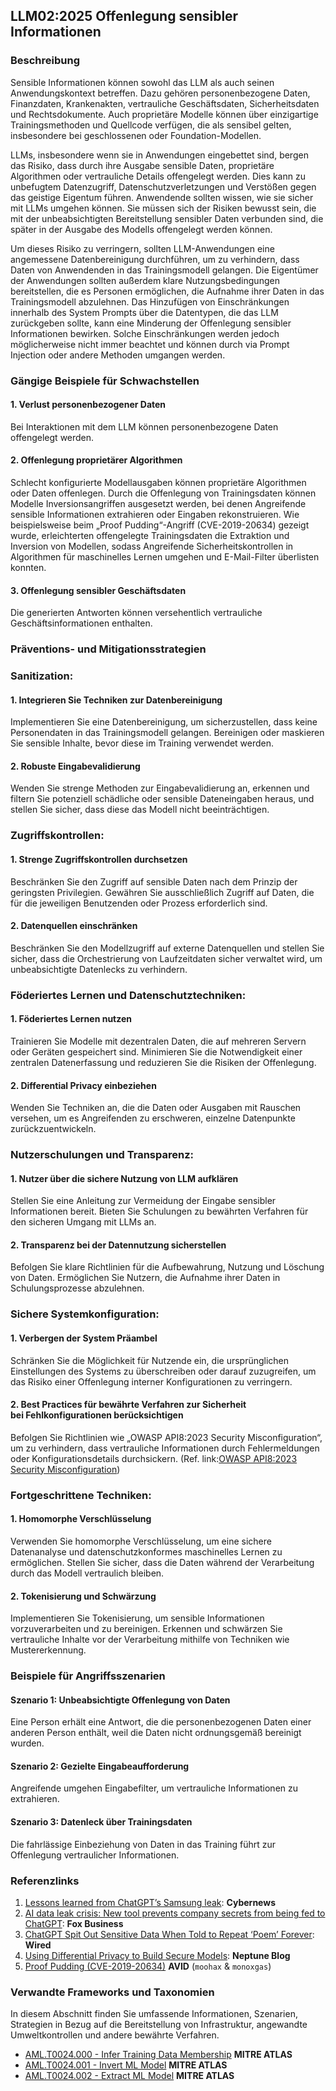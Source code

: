 ## LLM02:2025 Offenlegung sensibler Informationen

### Beschreibung

Sensible Informationen können sowohl das LLM als auch seinen Anwendungskontext betreffen. Dazu gehören personenbezogene Daten, Finanzdaten, Krankenakten, vertrauliche Geschäftsdaten, Sicherheitsdaten und Rechtsdokumente. Auch proprietäre Modelle können über einzigartige Trainingsmethoden und Quellcode verfügen, die als sensibel gelten, insbesondere bei geschlossenen oder Foundation-Modellen.

LLMs, insbesondere wenn sie in Anwendungen eingebettet sind, bergen das Risiko, dass durch ihre Ausgabe sensible Daten, proprietäre Algorithmen oder vertrauliche Details offengelegt werden. Dies kann zu unbefugtem Datenzugriff, Datenschutzverletzungen und Verstößen gegen das geistige Eigentum führen. Anwendende sollten wissen, wie sie sicher mit LLMs umgehen können. Sie müssen sich der Risiken bewusst sein, die mit der unbeabsichtigten Bereitstellung sensibler Daten verbunden sind, die später in der Ausgabe des Modells offengelegt werden können.

Um dieses Risiko zu verringern, sollten LLM-Anwendungen eine angemessene Datenbereinigung durchführen, um zu verhindern, dass Daten von Anwendenden in das Trainingsmodell gelangen. Die Eigentümer der Anwendungen sollten außerdem klare Nutzungsbedingungen bereitstellen, die es Personen ermöglichen, die Aufnahme ihrer Daten in das Trainingsmodell abzulehnen. Das Hinzufügen von Einschränkungen innerhalb des System Prompts über die Datentypen, die das LLM zurückgeben sollte, kann eine Minderung der Offenlegung sensibler Informationen bewirken. Solche Einschränkungen werden jedoch möglicherweise nicht immer beachtet und können durch via Prompt Injection oder andere Methoden umgangen werden.

### Gängige Beispiele für Schwachstellen

#### 1. Verlust personenbezogener Daten

   Bei Interaktionen mit dem LLM können personenbezogene Daten offengelegt werden.

#### 2. Offenlegung proprietärer Algorithmen

  Schlecht konfigurierte Modellausgaben können proprietäre Algorithmen oder Daten offenlegen. Durch die Offenlegung von Trainingsdaten können Modelle Inversionsangriffen ausgesetzt werden, bei denen Angreifende sensible Informationen extrahieren oder Eingaben rekonstruieren. Wie beispielsweise beim „Proof Pudding“-Angriff (CVE-2019-20634) gezeigt wurde, erleichterten offengelegte Trainingsdaten die Extraktion und Inversion von Modellen, sodass Angreifende Sicherheitskontrollen in Algorithmen für maschinelles Lernen umgehen und E-Mail-Filter überlisten konnten.

#### 3. Offenlegung sensibler Geschäftsdaten

  Die generierten Antworten können versehentlich vertrauliche Geschäftsinformationen enthalten.

### Präventions- und Mitigationsstrategien

### Sanitization:

#### 1. Integrieren Sie Techniken zur Datenbereinigung

  Implementieren Sie eine Datenbereinigung, um sicherzustellen, dass keine Personendaten in das Trainingsmodell gelangen. Bereinigen oder maskieren Sie sensible Inhalte, bevor diese im Training verwendet werden.

#### 2. Robuste Eingabevalidierung

  Wenden Sie strenge Methoden zur Eingabevalidierung an, erkennen und filtern Sie potenziell schädliche oder sensible Dateneingaben heraus, und stellen Sie sicher, dass diese das Modell nicht beeinträchtigen.

### Zugriffskontrollen:

#### 1. Strenge Zugriffskontrollen durchsetzen

  Beschränken Sie den Zugriff auf sensible Daten nach dem Prinzip der geringsten Privilegien. Gewähren Sie ausschließlich Zugriff auf Daten, die für die jeweiligen Benutzenden oder Prozess erforderlich sind.

#### 2. Datenquellen einschränken

  Beschränken Sie den Modellzugriff auf externe Datenquellen und stellen Sie sicher, dass die Orchestrierung von Laufzeitdaten sicher verwaltet wird, um unbeabsichtigte Datenlecks zu verhindern.

### Föderiertes Lernen und Datenschutztechniken:

#### 1. Föderiertes Lernen nutzen

  Trainieren Sie Modelle mit dezentralen Daten, die auf mehreren Servern oder Geräten gespeichert sind. Minimieren Sie die Notwendigkeit einer zentralen Datenerfassung und reduzieren Sie die Risiken der Offenlegung.

#### 2. Differential Privacy einbeziehen

  Wenden Sie Techniken an, die die Daten oder Ausgaben mit Rauschen versehen, um es Angreifenden zu erschweren, einzelne Datenpunkte zurückzuentwickeln.

### Nutzerschulungen und Transparenz:

#### 1. Nutzer über die sichere Nutzung von LLM aufklären

  Stellen Sie eine Anleitung zur Vermeidung der Eingabe sensibler Informationen bereit. Bieten Sie Schulungen zu bewährten Verfahren für den sicheren Umgang mit LLMs an.

#### 2. Transparenz bei der Datennutzung sicherstellen

  Befolgen Sie klare Richtlinien für die Aufbewahrung, Nutzung und Löschung von Daten. Ermöglichen Sie Nutzern, die Aufnahme ihrer Daten in Schulungsprozesse abzulehnen.

### Sichere Systemkonfiguration:

#### 1. Verbergen der System Präambel

  Schränken Sie die Möglichkeit für Nutzende ein, die ursprünglichen Einstellungen des Systems zu überschreiben oder darauf zuzugreifen, um das Risiko einer Offenlegung interner Konfigurationen zu verringern.

#### 2. Best Practices für bewährte Verfahren zur Sicherheit bei Fehlkonfigurationen berücksichtigen

  Befolgen Sie Richtlinien wie „OWASP API8:2023 Security Misconfiguration“, um zu verhindern, dass vertrauliche Informationen durch Fehlermeldungen oder Konfigurationsdetails durchsickern.
  (Ref. link:[OWASP API8:2023 Security Misconfiguration](https://owasp.org/API-Security/editions/2023/en/0xa8-security-misconfiguration/))

### Fortgeschrittene Techniken:

#### 1. Homomorphe Verschlüsselung

  Verwenden Sie homomorphe Verschlüsselung, um eine sichere Datenanalyse und datenschutzkonformes maschinelles Lernen zu ermöglichen. Stellen Sie sicher, dass die Daten während der Verarbeitung durch das Modell vertraulich bleiben.

#### 2. Tokenisierung und Schwärzung

  Implementieren Sie Tokenisierung, um sensible Informationen vorzuverarbeiten und zu bereinigen. Erkennen und schwärzen Sie vertrauliche Inhalte vor der Verarbeitung mithilfe von Techniken wie Mustererkennung.

### Beispiele für Angriffsszenarien

#### Szenario 1: Unbeabsichtigte Offenlegung von Daten

  Eine Person erhält eine Antwort, die die personenbezogenen Daten einer anderen Person enthält, weil die Daten nicht ordnungsgemäß bereinigt wurden.

#### Szenario 2: Gezielte Eingabeaufforderung

  Angreifende umgehen Eingabefilter, um vertrauliche Informationen zu extrahieren.

#### Szenario 3: Datenleck über Trainingsdaten

  Die fahrlässige Einbeziehung von Daten in das Training führt zur Offenlegung vertraulicher Informationen.

### Referenzlinks

1. [Lessons learned from ChatGPT’s Samsung leak](https://cybernews.com/security/chatgpt-samsung-leak-explained-lessons/): **Cybernews**
2. [AI data leak crisis: New tool prevents company secrets from being fed to ChatGPT](https://www.foxbusiness.com/politics/ai-data-leak-crisis-prevent-company-secrets-chatgpt): **Fox Business**
3. [ChatGPT Spit Out Sensitive Data When Told to Repeat ‘Poem’ Forever](https://www.wired.com/story/chatgpt-poem-forever-security-roundup/): **Wired**
4. [Using Differential Privacy to Build Secure Models](https://neptune.ai/blog/using-differential-privacy-to-build-secure-models-tools-methods-best-practices): **Neptune Blog**
5. [Proof Pudding (CVE-2019-20634)](https://avidml.org/database/avid-2023-v009/) **AVID** (`moohax` & `monoxgas`)

### Verwandte Frameworks und Taxonomien

In diesem Abschnitt finden Sie umfassende Informationen, Szenarien, Strategien in Bezug auf die Bereitstellung von Infrastruktur, angewandte Umweltkontrollen und andere bewährte Verfahren.

- [AML.T0024.000 - Infer Training Data Membership](https://atlas.mitre.org/techniques/AML.T0024.000) **MITRE ATLAS**
- [AML.T0024.001 - Invert ML Model](https://atlas.mitre.org/techniques/AML.T0024.001) **MITRE ATLAS**
- [AML.T0024.002 - Extract ML Model](https://atlas.mitre.org/techniques/AML.T0024.002) **MITRE ATLAS**
